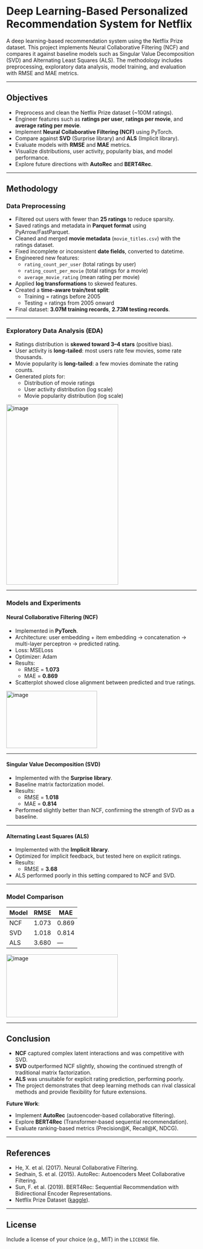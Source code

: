 # Deep Learning-Based Personalized Recommendation System for Netflix
A deep learning-based recommendation system using the Netflix Prize dataset. This project implements Neural Collaborative Filtering (NCF) and compares it against baseline models such as Singular Value Decomposition (SVD) and Alternating Least Squares (ALS). The methodology includes preprocessing, exploratory data analysis, model training, and evaluation with RMSE and MAE metrics.  

---

## Objectives
- Preprocess and clean the Netflix Prize dataset (~100M ratings).  
- Engineer features such as **ratings per user**, **ratings per movie**, and **average rating per movie**.  
- Implement **Neural Collaborative Filtering (NCF)** using PyTorch.  
- Compare against **SVD** (Surprise library) and **ALS** (Implicit library).  
- Evaluate models with **RMSE** and **MAE** metrics.  
- Visualize distributions, user activity, popularity bias, and model performance.  
- Explore future directions with **AutoRec** and **BERT4Rec**.  

---

## Methodology

### Data Preprocessing
- Filtered out users with fewer than **25 ratings** to reduce sparsity.  
- Saved ratings and metadata in **Parquet format** using PyArrow/FastParquet.  
- Cleaned and merged **movie metadata** (`movie_titles.csv`) with the ratings dataset.  
- Fixed incomplete or inconsistent **date fields**, converted to datetime.  
- Engineered new features:  
  - `rating_count_per_user` (total ratings by user)  
  - `rating_count_per_movie` (total ratings for a movie)  
  - `average_movie_rating` (mean rating per movie)  
- Applied **log transformations** to skewed features.  
- Created a **time-aware train/test split**:  
  - Training = ratings before 2005  
  - Testing = ratings from 2005 onward  
- Final dataset: **3.07M training records**, **2.73M testing records**.  

---

### Exploratory Data Analysis (EDA)
- Ratings distribution is **skewed toward 3–4 stars** (positive bias).  
- User activity is **long-tailed**: most users rate few movies, some rate thousands.  
- Movie popularity is **long-tailed**: a few movies dominate the rating counts.  
- Generated plots for:  
  - Distribution of movie ratings  
  - User activity distribution (log scale)  
  - Movie popularity distribution (log scale)  

<img width="296" height="476" alt="image" src="https://github.com/user-attachments/assets/79dae690-db67-41cb-ab8c-42d0fd057e43" />

---

### Models and Experiments

#### Neural Collaborative Filtering (NCF)
- Implemented in **PyTorch**.  
- Architecture: user embedding + item embedding → concatenation → multi-layer perceptron → predicted rating.  
- Loss: MSELoss  
- Optimizer: Adam  
- Results:  
  - RMSE = **1.073**  
  - MAE = **0.869**  
- Scatterplot showed close alignment between predicted and true ratings.  

<img width="240" height="151" alt="image" src="https://github.com/user-attachments/assets/8e27b65d-5af2-4760-b8a4-cc63fe6de0a6" />

---

#### Singular Value Decomposition (SVD)
- Implemented with the **Surprise library**.  
- Baseline matrix factorization model.  
- Results:  
  - RMSE = **1.018**  
  - MAE = **0.814**  
- Performed slightly better than NCF, confirming the strength of SVD as a baseline.  

---

#### Alternating Least Squares (ALS)
- Implemented with the **Implicit library**.  
- Optimized for implicit feedback, but tested here on explicit ratings.  
- Results:  
  - RMSE = **3.68**  
- ALS performed poorly in this setting compared to NCF and SVD.  

---

### Model Comparison
| Model | RMSE   | MAE   |
|-------|--------|-------|
| NCF   | 1.073  | 0.869 |
| SVD   | 1.018  | 0.814 |
| ALS   | 3.680  | —     |

<img width="295" height="166" alt="image" src="https://github.com/user-attachments/assets/fe245300-f9f6-4147-9934-fcfaf2514a5c" />


---

## Conclusion
- **NCF** captured complex latent interactions and was competitive with SVD.  
- **SVD** outperformed NCF slightly, showing the continued strength of traditional matrix factorization.  
- **ALS** was unsuitable for explicit rating prediction, performing poorly.  
- The project demonstrates that deep learning methods can rival classical methods and provide flexibility for future extensions.  

**Future Work**:  
- Implement **AutoRec** (autoencoder-based collaborative filtering).  
- Explore **BERT4Rec** (Transformer-based sequential recommendation).  
- Evaluate ranking-based metrics (Precision@K, Recall@K, NDCG).  

---

## References
- He, X. et al. (2017). Neural Collaborative Filtering.  
- Sedhain, S. et al. (2015). AutoRec: Autoencoders Meet Collaborative Filtering.  
- Sun, F. et al. (2019). BERT4Rec: Sequential Recommendation with Bidirectional Encoder Representations.  
- Netflix Prize Dataset ([kaggle](https://www.kaggle.com/datasets/netflix-inc/netflix-prize-data)).  

---

## License
Include a license of your choice (e.g., MIT) in the `LICENSE` file.
